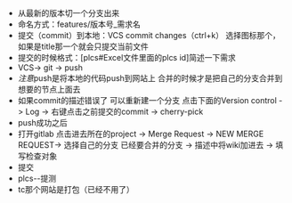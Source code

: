 * 从最新的版本切一个分支出来
* 命名方式：features/版本号_需求名
* 提交（commit）到本地：VCS commit changes（ctrl+k） 选择图标那个，如果是title那一个就会只提交当前文件
* 提交的时候格式：[plcs#Excel文件里面的plcs id]简述一下需求
* VCS-> git -> push 
* *注意*push是将本地的代码push到网站上  合并的时候才是把自己的分支合并到想要的节点上面去
* 如果commit的描述错误了 可以重新建一个分支 点击下面的Version control -> Log -> 右键点击之前提交的commit -> cherry-pick 
* push成功之后
* 打开gitlab 点击进去所在的project -> Merge Request -> NEW MERGE REQUEST-> 选择自己的分支 已经要合并的分支 -> 描述中将wiki加进去 -> 填写检查对象 
* 提交
* plcs--提测
* tc那个网站是打包（已经不用了）
